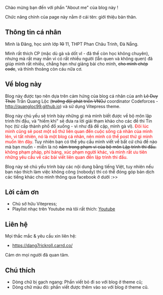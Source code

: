 Chào mừng bạn đến với phần "About me" của blog này !

Chức năng chính của page này nằm ở cái tên: giới thiệu bản thân.

## Thông tin cá nhân

Mình là Đăng, học sinh lớp ~~10~~ 11, THPT Phan Châu Trinh, Đà Nẵng.

Mình rất thích CP (mặc dù gà và dốt vl - đã thế còn học không chuyên), nhưng mà rất may mắn vì có rất nhiều người (lẫn quen và không quen) đã giúp mình rất nhiều, chẳng hạn như giảng bài cho mình, ~~cho mình chép code~~, và thỉnh thoảng còn cáu nữa cơ.

## Về blog này
Blog này được tạo nên dựa trên cảm hứng của blog cá nhân của anh ~~Lê Duy Thức~~ Trần Quang Lộc (~~trưởng đội phát triển VNOJ~~ coordinator Codeforces - http://quangloc99.github.io) và sử dụng Vitepress theme.

Blog này chủ yếu sẽ trình bày những gì mà mình biết được về bộ môn lập trình thi đấu, và "hiếm khi" sẽ đưa ra lời giải tham khảo cho các đề thi Tin học (từ cấp thành phố đổ xuống - vì như đã đề cập, mình gà vl). <span style = "color:red"> Đôi lúc mình cũng sẽ post một số thứ liên quan đến cuộc sống cá nhân của mình lên, vì tất nhiên, nó là một blog cá nhân, nên mình có thể post thứ gì mình muốn lên đây</span>. Tuy nhiên bạn có thể yêu cầu mình viết về bất cứ chủ đề nào mà bạn muốn - miễn là nó ~~nằm trong phạm vi của bộ môn Lập trình thi đấu.~~ <span style = "color:red">không phạm pháp, phỉ báng, xúc phạm người khác, và mình rất ưu tiên những yêu cầu về các bài viết liên quan đến lập trình thi đấu.</span>

Blog này sẽ chủ yếu trình bày các nội dung bằng tiếng Việt, tuy nhiên nếu bạn nào thích làm việc không công (nobody) thì có thể đóng góp bản dịch các tiếng khác cho mình thông qua facebook ở dưới :>>

## Lời cảm ơn
- Chủ sở hữu Vitepress;
- Playlist nhạc trên Youtube mà tôi rất thích: [Youtube](https://www.youtube.com/watch?v=2JO3NYg6Bt0&list=RDEMjvSlAFGUGR9pav7ugzBJsg&start_radio=1&rv=CA68l20d8pw)

## Liên hệ
Mọi thắc mắc & yêu cầu xin liên hệ:
- https://dang7rickroll.carrd.co/

Cảm ơn mọi người đã quan tâm.

## Chú thích
- Dòng chữ bị gạch ngang: Phần viết bỏ đi so với blog ở theme cũ;
- Dòng chữ màu đỏ: phần viết được thêm vào so với blog ở theme cũ.
